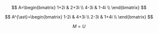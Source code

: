 $$
A=\begin{bmatrix} 1+2i & 2+3i \\ 4-3i & 1-4i \\ \end{bmatrix}
$$

$$
A^{\ast}=\begin{bmatrix} 1-2i & 4+3i \\ 2-3i & 1+4i \\ \end{bmatrix}
$$

$$
M=U
$$

<!--stackedit_data:
eyJoaXN0b3J5IjpbLTExMDE3ODcxMSwxMDg2OTExNTk4LC0xMT
AxMjQzMTEyLC0xNDkwNTE0Mzg3LC0xMjc5OTg1MzQ4LC0xNzk5
Njg1NTI4LC0xODk3NzQ2MTA4XX0=
-->